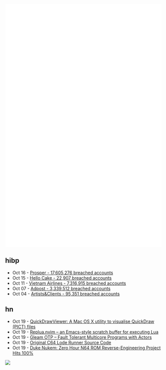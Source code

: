 ![Metrics](https://raw.githubusercontent.com/phixion/phixion/master/metrics.svg)

## hibp

<!--
for https://github.com/phixion/phixion/blob/main/.github/workflows/feeds.yml
-->
<!--START_SECTION:haveibeenpwnd-->
- Oct 16 - [Prosper - 17,605,276 breached accounts](https://haveibeenpwned.com/Breach/Prosper)
- Oct 15 - [Hello Cake - 22,907 breached accounts](https://haveibeenpwned.com/Breach/HelloCake)
- Oct 11 - [Vietnam Airlines - 7,316,915 breached accounts](https://haveibeenpwned.com/Breach/VietnamAirlines)
- Oct 07 - [Adpost - 3,339,512 breached accounts](https://haveibeenpwned.com/Breach/Adpost)
- Oct 04 - [Artists&Clients - 95,351 breached accounts](https://haveibeenpwned.com/Breach/ArtistsNClients)
<!--END_SECTION:haveibeenpwnd-->

## hn

<!--
for https://github.com/phixion/phixion/blob/main/.github/workflows/feeds.yml
-->
<!--START_SECTION:hn-->
- Oct 19 - [QuickDrawViewer: A Mac OS X utility to visualise QuickDraw (PICT) files](https://github.com/wiesmann/QuickDrawViewer)
- Oct 19 - [Replua.nvim – an Emacs-style scratch buffer for executing Lua](https://github.com/mghaight/replua.nvim)
- Oct 19 - [Gleam OTP – Fault Tolerant Multicore Programs with Actors](https://github.com/gleam-lang/otp)
- Oct 19 - [Original C64 Lode Runner Source Code](https://github.com/Piddewitt/Loderunner)
- Oct 19 - [Duke Nukem: Zero Hour N64 ROM Reverse-Engineering Project Hits 100%](https://github.com/Gillou68310/DukeNukemZeroHour)
<!--END_SECTION:hn-->

<!--
for https://yhype.me
-->
![](https://hit.yhype.me/github/profile?user_id=13013670)

